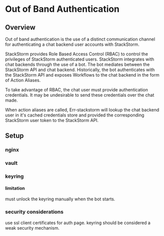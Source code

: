 # Out of Band Authentication

## Overview

Out of band authentication is the use of a distinct communication channel for authenticating a chat
backend user accounts with StackStorm.

StackStorm provides Role Based Access Control (RBAC) to control the privileges of StackStorm 
authenticated users.   StackStorm integrates with chat backends through the use of a bot.  The bot 
mediates between the StackStorm API and chat backend.  Historically, the bot authenticates with the
StackStorm API and exposes Workflows to the chat backend in the form of Action Aliases.

To take advantage of RBAC, the chat user must provide authentication credentials.  It may be undesirable
to send these credentials over the chat made.

When action aliases are called, Err-stackstorm will lookup the chat backend user in it's cached 
credentials store and provided the corresponding StackStorm user token to the StackStorm API.


## Setup

### nginx

### vault

### keyring

#### limitation
must unlock the keyring manually when the bot starts.

### security considerations

use ssl client certificates for auth page.
keyring should be considered a weak security mechanism.

